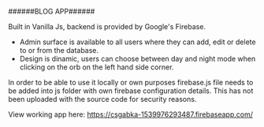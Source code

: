 ######BLOG APP######

Built in Vanilla Js, backend is provided by Google's Firebase. 

 - Admin surface is available to all users where they can add, edit or delete to or from the database.
 - Design is dinamic, users can choose between day and night mode when clicking on the orb on the left hand side corner.

In order to be able to use it locally or own purposes firebase.js file needs to be added into js folder with own firebase configuration details. This has not been uploaded with the source code for security reasons.

View working app here: https://csgabka-1539976293487.firebaseapp.com/